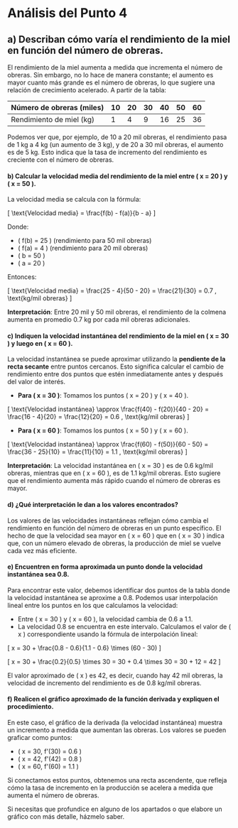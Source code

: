 # Análisis del Punto 4
## a) Describan cómo varía el rendimiento de la miel en función del número de obreras.
El rendimiento de la miel aumenta a medida que incrementa el número de obreras. Sin embargo, no lo hace de manera constante; el aumento es mayor cuanto más grande es el número de obreras, lo que sugiere una relación de crecimiento acelerado. A partir de la tabla:

| Número de obreras (miles) | 10 | 20 | 30 | 40 | 50 | 60 |
|---------------------------|----|----|----|----|----|----|
| Rendimiento de miel (kg)  | 1  | 4  | 9  | 16 | 25 | 36 |

Podemos ver que, por ejemplo, de 10 a 20 mil obreras, el rendimiento pasa de 1 kg a 4 kg (un aumento de 3 kg), y de 20 a 30 mil obreras, el aumento es de 5 kg. Esto indica que la tasa de incremento del rendimiento es creciente con el número de obreras.

#### b) Calcular la velocidad media del rendimiento de la miel entre \( x = 20 \) y \( x = 50 \).
La velocidad media se calcula con la fórmula:

\[
\text{Velocidad media} = \frac{f(b) - f(a)}{b - a}
\]

Donde:
- \( f(b) = 25 \) (rendimiento para 50 mil obreras)
- \( f(a) = 4 \) (rendimiento para 20 mil obreras)
- \( b = 50 \)
- \( a = 20 \)

Entonces:

\[
\text{Velocidad media} = \frac{25 - 4}{50 - 20} = \frac{21}{30} = 0.7 \, \text{kg/mil obreras}
\]

**Interpretación**: Entre 20 mil y 50 mil obreras, el rendimiento de la colmena aumenta en promedio 0.7 kg por cada mil obreras adicionales.

#### c) Indiquen la velocidad instantánea del rendimiento de la miel en \( x = 30 \) y luego en \( x = 60 \).
La velocidad instantánea se puede aproximar utilizando la **pendiente de la recta secante** entre puntos cercanos. Esto significa calcular el cambio de rendimiento entre dos puntos que estén inmediatamente antes y después del valor de interés.

- **Para \( x = 30 \)**: Tomamos los puntos \( x = 20 \) y \( x = 40 \).

\[
\text{Velocidad instantánea} \approx \frac{f(40) - f(20)}{40 - 20} = \frac{16 - 4}{20} = \frac{12}{20} = 0.6 \, \text{kg/mil obreras}
\]

- **Para \( x = 60 \)**: Tomamos los puntos \( x = 50 \) y \( x = 60 \).

\[
\text{Velocidad instantánea} \approx \frac{f(60) - f(50)}{60 - 50} = \frac{36 - 25}{10} = \frac{11}{10} = 1.1 \, \text{kg/mil obreras}
\]

**Interpretación**: La velocidad instantánea en \( x = 30 \) es de 0.6 kg/mil obreras, mientras que en \( x = 60 \), es de 1.1 kg/mil obreras. Esto sugiere que el rendimiento aumenta más rápido cuando el número de obreras es mayor.

#### d) ¿Qué interpretación le dan a los valores encontrados?
Los valores de las velocidades instantáneas reflejan cómo cambia el rendimiento en función del número de obreras en un punto específico. El hecho de que la velocidad sea mayor en \( x = 60 \) que en \( x = 30 \) indica que, con un número elevado de obreras, la producción de miel se vuelve cada vez más eficiente.

#### e) Encuentren en forma aproximada un punto donde la velocidad instantánea sea 0.8.
Para encontrar este valor, debemos identificar dos puntos de la tabla donde la velocidad instantánea se aproxime a 0.8. Podemos usar interpolación lineal entre los puntos en los que calculamos la velocidad:

- Entre \( x = 30 \) y \( x = 60 \), la velocidad cambia de 0.6 a 1.1.
- La velocidad 0.8 se encuentra en este intervalo. Calculamos el valor de \( x \) correspondiente usando la fórmula de interpolación lineal:

\[
x = 30 + \frac{0.8 - 0.6}{1.1 - 0.6} \times (60 - 30)
\]

\[
x = 30 + \frac{0.2}{0.5} \times 30 = 30 + 0.4 \times 30 = 30 + 12 = 42
\]

El valor aproximado de \( x \) es 42, es decir, cuando hay 42 mil obreras, la velocidad de incremento del rendimiento es de 0.8 kg/mil obreras.

#### f) Realicen el gráfico aproximado de la función derivada y expliquen el procedimiento.
En este caso, el gráfico de la derivada (la velocidad instantánea) muestra un incremento a medida que aumentan las obreras. Los valores se pueden graficar como puntos:

- \( x = 30, f'(30) = 0.6 \)
- \( x = 42, f'(42) = 0.8 \)
- \( x = 60, f'(60) = 1.1 \)

Si conectamos estos puntos, obtenemos una recta ascendente, que refleja cómo la tasa de incremento en la producción se acelera a medida que aumenta el número de obreras.

Si necesitas que profundice en alguno de los apartados o que elabore un gráfico con más detalle, házmelo saber.